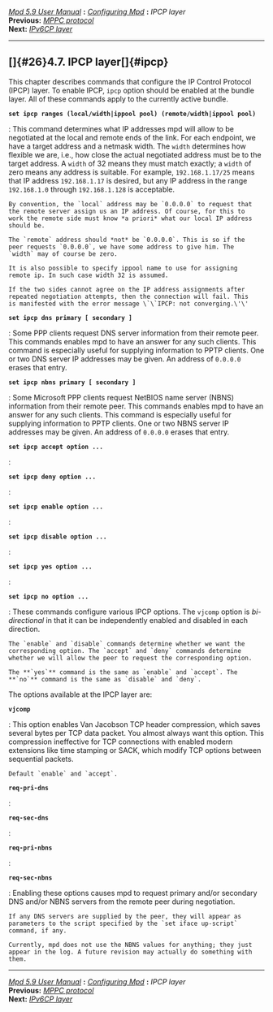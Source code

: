 [*Mpd 5.9 User Manual*](mpd.html) **:** [*Configuring Mpd*](mpd17.html)
**:** *IPCP layer*\
**Previous:** [*MPPC protocol*](mpd25.html)\
**Next:** [*IPv6CP layer*](mpd27.html)

------------------------------------------------------------------------

## []{#26}4.7. IPCP layer[]{#ipcp}

This chapter describes commands that configure the IP Control Protocol
(IPCP) layer. To enable IPCP, `ipcp` option should be enabled at the
bundle layer. All of these commands apply to the currently active
bundle.

**`set ipcp ranges (local/width|ippool pool) (remote/width|ippool pool)`**

:   This command determines what IP addresses mpd will allow to be
    negotiated at the local and remote ends of the link. For each
    endpoint, we have a target address and a netmask width. The `width`
    determines how flexible we are, i.e., how close the actual
    negotiated address must be to the target address. A `width` of 32
    means they must match exactly; a `width` of zero means any address
    is suitable. For example, `192.168.1.17/25` means that IP address
    `192.168.1.17` is desired, but any IP address in the range
    `192.168.1.0` through `192.168.1.128` is acceptable.

    By convention, the `local` address may be `0.0.0.0` to request that
    the remote server assign us an IP address. Of course, for this to
    work the remote side must know *a priori* what our local IP address
    should be.

    The `remote` address should *not* be `0.0.0.0`. This is so if the
    peer requests `0.0.0.0`, we have some address to give him. The
    `width` may of course be zero.

    It is also possible to specify ippool name to use for assigning
    remote ip. In such case width 32 is assumed.

    If the two sides cannot agree on the IP address assignments after
    repeated negotiation attempts, then the connection will fail. This
    is manifested with the error message \`\`IPCP: not converging.\'\'

**`set ipcp dns primary [ secondary ]`**

:   Some PPP clients request DNS server information from their remote
    peer. This commands enables mpd to have an answer for any such
    clients. This command is especially useful for supplying information
    to PPTP clients. One or two DNS server IP addresses may be given. An
    address of `0.0.0.0` erases that entry.

**`set ipcp nbns primary [ secondary ]`**

:   Some Microsoft PPP clients request NetBIOS name server (NBNS)
    information from their remote peer. This commands enables mpd to
    have an answer for any such clients. This command is especially
    useful for supplying information to PPTP clients. One or two NBNS
    server IP addresses may be given. An address of `0.0.0.0` erases
    that entry.

**`set ipcp accept option ... `**

:   

**`set ipcp deny option ... `**

:   

**`set ipcp enable option ... `**

:   

**`set ipcp disable option ... `**

:   

**`set ipcp yes option ... `**

:   

**`set ipcp no option ... `**

:   These commands configure various IPCP options. The `vjcomp` option
    is *bi-directional* in that it can be independently enabled and
    disabled in each direction.

    The `enable` and `disable` commands determine whether we want the
    corresponding option. The `accept` and `deny` commands determine
    whether we will allow the peer to request the corresponding option.

    The **`yes`** command is the same as `enable` and `accept`. The
    **`no`** command is the same as `disable` and `deny`.

The options available at the IPCP layer are:

**`vjcomp`**

:   This option enables Van Jacobson TCP header compression, which saves
    several bytes per TCP data packet. You almost always want this
    option. This compression ineffective for TCP connections with
    enabled modern extensions like time stamping or SACK, which modify
    TCP options between sequential packets.

    Default `enable` and `accept`.

**`req-pri-dns `**

:   

**`req-sec-dns `**

:   

**`req-pri-nbns `**

:   

**`req-sec-nbns `**

:   Enabling these options causes mpd to request primary and/or
    secondary DNS and/or NBNS servers from the remote peer during
    negotiation.

    If any DNS servers are supplied by the peer, they will appear as
    parameters to the script specified by the `set iface up-script`
    command, if any.

    Currently, mpd does not use the NBNS values for anything; they just
    appear in the log. A future revision may actually do something with
    them.

------------------------------------------------------------------------

[*Mpd 5.9 User Manual*](mpd.html) **:** [*Configuring Mpd*](mpd17.html)
**:** *IPCP layer*\
**Previous:** [*MPPC protocol*](mpd25.html)\
**Next:** [*IPv6CP layer*](mpd27.html)
